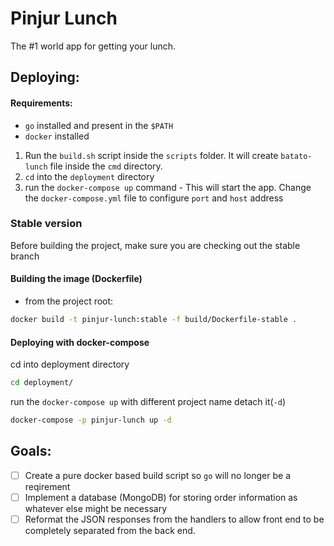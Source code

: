 # Pinjur Lunch 

The #1 world app for getting your lunch.

## Deploying:

#### Requirements:
- `go` installed and present in the `$PATH`
- `docker` installed
 
1. Run the `build.sh` script inside the `scripts` folder. It will create `batato-lunch` file inside the `cmd` directory.
2. `cd` into the `deployment` directory
3. run the `docker-compose up` command - This will start the app. Change the `docker-compose.yml` file to configure `port` and `host` address

### Stable version

Before building the project, make sure you are checking out the stable branch

#### Building the image (Dockerfile)

- from the project root:
```bash
docker build -t pinjur-lunch:stable -f build/Dockerfile-stable .
```

#### Deploying with docker-compose 

cd into deployment directory
```bash
cd deployment/
```
run the `docker-compose up` with different project name detach it(`-d`)
```bash
docker-compose -p pinjur-lunch up -d
```

## Goals:

- [ ] Create a pure docker based build script so `go` will no longer be a reqirement
- [ ] Implement a database (MongoDB) for storing order information as whatever
else might be necessary
- [ ] Reformat the JSON responses from the handlers to allow front end to be 
completely separated from the back end. 